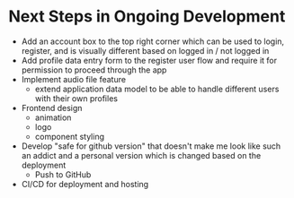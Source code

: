 # Next Steps in Ongoing Development

- Add an account box to the top right corner which can be used to login, register, and is visually different based on logged in / not logged in
- Add profile data entry form to the register user flow and require it for permission to proceed through the app
- Implement audio file feature
  - extend application data model to be able to handle different users with their own profiles
- Frontend design
  - animation
  - logo
  - component styling
- Develop "safe for github version" that doesn't make me look like such an addict and a personal version which is changed based on the deployment
  - Push to GitHub
- CI/CD for deployment and hosting
